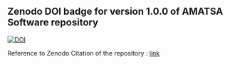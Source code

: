 ## Zenodo DOI badge for version 1.0.0 of AMATSA Software repository 
[![DOI]()]()

Reference to Zenodo Citation of the repository : [link]()
